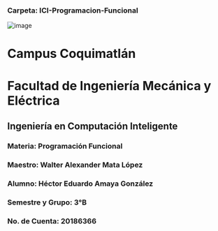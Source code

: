 ### Carpeta: ICI-Programacion-Funcional
![image](https://user-images.githubusercontent.com/111697789/190923226-1eb389c8-6198-4351-94a2-98ee99ca3335.png)

# Campus Coquimatlán
# Facultad de Ingeniería Mecánica y Eléctrica
## Ingeniería en Computación Inteligente 
### Materia: Programación Funcional
### Maestro: Walter Alexander Mata López

### Alumno: Héctor Eduardo Amaya González
### Semestre y Grupo: 3°B
### No. de Cuenta: 20186366
